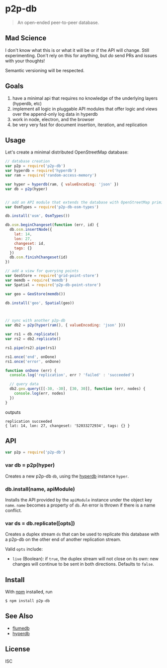 # p2p-db

> An open-ended peer-to-peer database.

## Mad Science

I don't know what this is or what it will be or if the API will change. Still
experimenting. Don't rely on this for anything, but *do* send PRs and issues
with your thoughts!

Semantic versioning will be respected.

## Goals

1. have a minimal api that requires no knowledge of the underlying layers (hyperdb, etc)
2. implement all logic in pluggable API modules that offer logic and views over
   the append-only log data in hyperdb
3. work in node, electron, and the browser
4. be very very fast for document insertion, iteration, and replication

## Usage

Let's create a minimal distributed OpenStreetMap database:

```js
// database creation
var p2p = require('p2p-db')
var hyperdb = require('hyperdb')
var ram = require('random-access-memory')

var hyper = hyperdb(ram, { valueEncoding: 'json' })
var db = p2p(hyper)


// add an API module that extends the database with OpenStreetMap primitives
var OsmTypes = require('p2p-db-osm-types')

db.install('osm', OsmTypes())

db.osm.beginChangeset(function (err, id) {
  db.osm.insertNode({
    lat: 14,
    lon: 27,
    changeset: id,
    tags: {}
  })
  db.osm.finishChangeset(id)
})

// add a view for querying points
var GeoStore = require('grid-point-store')
var memdb = require('memdb')
var Spatial = require('p2p-db-point-store')

var geo = GeoStore(memdb())

db.install('geo', Spatial(geo))



// sync with another p2p-db
var db2 = p2p(hyper(ram(), { valueEncoding: 'json' }))

var rs1 = db.replicate()
var rs2 = db2.replicate()

rs1.pipe(rs2).pipe(rs1)

rs1.once('end', onDone)
rs1.once('error', onDone)

function onDone (err) {
  console.log('replication', err ? 'failed' : 'succeeded')

  // query data
  db2.geo.query([[-30, -30], [30, 30]], function (err, nodes) {
    console.log(err, nodes)
  })
}
```

outputs

```
replication succeeded
{ lat: 14, lon: 27, changeset: '52033272934', tags: {} }
```

## API

```js
var p2p = require('p2p-db')
```

### var db = p2p(hyper)

Creates a new p2p-db `db`, using the
[hyperdb](https://github.com/mafintosh/hyperdb) instance `hyper`.

### db.install(name, apiModule)

Installs the API provided by the `apiModule` instance under the object key
`name`. `name` becomes a property of `db`. An error is thrown if there is a name
conflict.

### var ds = db.replicate([opts])

Creates a duplex stream `ds` that can be used to replicate this database with a
p2p-db on the other end of another replication stream.

Valid `opts` include:

- `live` (Boolean): if `true`, the duplex stream will not close on its own: new
  changes will continue to be sent in both directions. Defaults to `false`.


## Install

With [npm](https://npmjs.org/) installed, run

```
$ npm install p2p-db
```

## See Also

- [flumedb](https://github.com/flumedb/flumedb)
- [hyperdb](https://github.com/mafintosh/hyperdb)

## License

ISC

